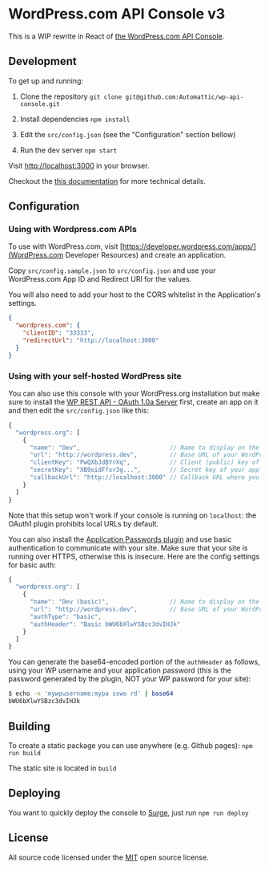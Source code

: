# WordPress.com API Console v3

This is a WIP rewrite in React of [the WordPress.com API Console](https://github.com/Automattic/rest-api-console2).

## Development

To get up and running:

1. Clone the repository `git clone git@github.com:Automattic/wp-api-console.git`

2. Install dependencies `npm install`

3. Edit the `src/config.json` (see the "Configuration" section bellow)

3. Run the dev server `npm start`

Visit [http://localhost:3000](http://localhost:3000) in your browser.

Checkout the [this documentation](./DOC.md) for more technical details.

## Configuration

### Using with Wordpress.com APIs

To use with WordPress.com, visit [https://developer.wordpress.com/apps/](WordPress.com Developer Resources) and create an application.

Copy `src/config.sample.json` to `src/config.json` and use your WordPress.com App ID and Redirect URI for the values.

You will also need to add your host to the CORS whitelist in the Application's settings.

```json
{
  "wordpress.com": {
    "clientID": "33333",
    "redirectUrl": "http://localhost:3000"
  }
}
```

### Using with your self-hosted WordPress site

You can also use this console with your WordPress.org installation but make sure to install the [WP REST API - OAuth 1.0a Server](https://oauth1.wp-api.org/) first, create an app on it and then edit the `src/config.json` like this:

```javascript
{
  "wordpress.org": [
    {
      "name": "Dev",                         // Name to display on the API selector
      "url": "http://wordpress.dev",         // Base URL of your WordPress website
      "clientKey": "PwQXbJdBYrXq",           // Client (public) key of your application
      "secretKey": "XB9oidFfxr3g...",        // Secret key of your application
      "callbackUrl": "http://localhost:3000" // Callback URL where you are running this console
    }
  ]
}
```

Note that this setup won't work if your console is running on `localhost`: the OAuth1 plugin prohibits local URLs by default.

You can also install the
[Application Passwords plugin](https://github.com/georgestephanis/application-passwords/)
and use basic authentication to communicate with your site.  Make sure that
your site is running over HTTPS, otherwise this is insecure.  Here are the
config settings for basic auth:

```javascript
{
  "wordpress.org": [
    {
      "name": "Dev (basic)",                 // Name to display on the API selector
      "url": "http://wordpress.dev",         // Base URL of your WordPress website
      "authType": "basic",
      "authHeader": "Basic bWU6bXlwYSBzc3dvIHJk"
    }
  ]
}
```

You can generate the base64-encoded portion of the `authHeader` as follows, using your WP username and your application password (this is the password generated by the plugin, NOT your WP password for your site):

```sh
$ echo -n 'mywpusername:mypa sswo rd' | base64
bWU6bXlwYSBzc3dvIHJk
```

## Building

To create a static package you can use anywhere (e.g. Github pages): `npm run build`

The static site is located in `build`


## Deploying

You want to quickly deploy the console to [Surge](https://surge.sh), just run `npm run deploy`

## License

All source code licensed under the [MIT](./LICENSE) open source license.
